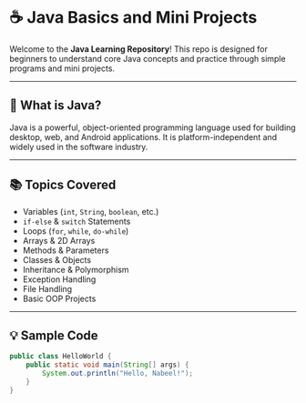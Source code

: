 # ☕ Java Basics and Mini Projects

Welcome to the **Java Learning Repository**! This repo is designed for beginners to understand core Java concepts and practice through simple programs and mini projects.

---

## 📘 What is Java?

Java is a powerful, object-oriented programming language used for building desktop, web, and Android applications. It is platform-independent and widely used in the software industry.

---

## 📚 Topics Covered

- Variables (`int`, `String`, `boolean`, etc.)
- `if-else` & `switch` Statements
- Loops (`for`, `while`, `do-while`)
- Arrays & 2D Arrays
- Methods & Parameters
- Classes & Objects
- Inheritance & Polymorphism
- Exception Handling
- File Handling
- Basic OOP Projects

---

## 💡 Sample Code

```java
public class HelloWorld {
    public static void main(String[] args) {
        System.out.println("Hello, Nabeel!");
    }
}
